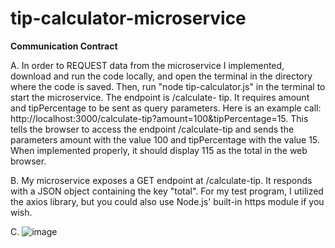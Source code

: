 # tip-calculator-microservice

**Communication Contract**

  A. In order to REQUEST data from the microservice I implemented, download and run the code locally, and open the terminal in the directory where the code is saved. Then, run "node tip-calculator.js" in the terminal to start the microservice. The endpoint is /calculate-
  tip. It requires amount and tipPercentage to be sent as query parameters. Here is an example call: http://localhost:3000/calculate-tip?amount=100&tipPercentage=15. This tells the browser to access the endpoint /calculate-tip and sends the parameters amount with the value
  100 and tipPercentage with the value 15. When implemented properly, it should display 115 as the total in the web browser.

  B. My microservice exposes a GET endpoint at /calculate-tip. It responds with a JSON object containing the key "total". For my test program, I utilized the axios library, but you could also use Node.js' built-in https module if you wish.

  C. ![image](https://github.com/reedrya/stardew-companion-cli/assets/157441470/a8f4e4f0-1d56-493a-a4c6-e2befbaf9c6f)
